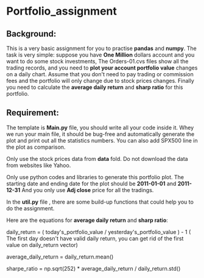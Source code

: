 # Portfolio_assignment

## Background:
This is a very basic assignment for you to practise **pandas** and **numpy**. The task is very simple: suppose you have **One Million** dollars account and you want to do some stock investments, The Orders-01.cvs files show all the trading records, and you need to **plot your account portfolio value** changes on a daily chart. Assume that you don't need to pay trading or commission fees and the portfolio will only change due to stock prices changes. Finally you need to calculate the **average daily return** and **sharp ratio** for this portfolio.
 
## Requirement:
The template is **Main.py** file, you should write all your code inside it. Whey we run your main file, it should be bug-free and automatically generate the plot and print out all the statistics numbers. You can also add SPX500 line in the plot as comparison. 

Only use the stock prices data from **data** fold. Do not download the data from websites like Yahoo.

Only use python codes and libraries to generate this portfolio plot. The starting date and ending date for the plot should be **2011-01-01** and **2011-12-31**
And you only use **Adj close** price for all the tradings. 

In the **util.py** file , there are some build-up functions that could help you to do the assignment. 

Here are the equations for **average daily return** and **sharp ratio**:

daily_return = ( today's_portfolio_value / yesterday's_portfolio_value ) - 1 
( The first day doesn't have valid daily return, you can get rid of the first value on daily_return vector)


average_daily_return = daily_return.mean()

sharpe_ratio = np.sqrt(252) * average_daily_return / daily_return.std()

